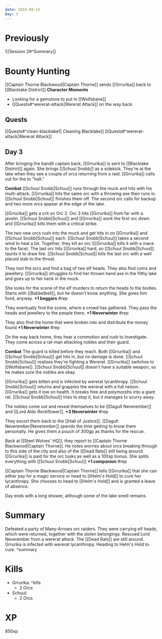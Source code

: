 ```yaml
---
date: 2024-09-14
Day: 3
---
```

# Previously
![[Session 2#^Summary]]
# Bounty Hunting
[[Captain Thorne Blackwood|Captain Thorne]] sends [[Grrurika]] back to [[Blacklake District]]
**Character Moments**
- Looking for a gemstone to put in [[Wolfsbane]]
- [[Quests#^wererat-attack|Wererat Attack]] on the way back.

## Quests
[[Quests#^clean-blacklake1| Cleaning Blacklake]]
[[Quests#^wererat-attack|Wererat Attack]]
## Day 3
After bringing the bandit captain back, [[Grrurika]] is sent to [[Blacklake District]] again. She brings [[Schuul Snobb]] as a sidekick. They're at the lake when they see a couple of orcs returning from a raid. [[Grrurika]] calls out for the to "halt."

**Combat**
[[Schuul Snobb|Schuul]] runs through the muck and hits with his multi-attack. [[Grrurika]] hits the same orc with a throwing axe then runs in. [[Schuul Snobb|Schuul]] finishes them off. The second orc calls for backup and two more orcs appear at the edge of the lake.

[[Grrurika]] gets a crit on Orc 2. Orc 3 hits [[Grrurika]] from far with a javelin. [[Schuul Snobb|Schuul]] and [[Grrurika]] work the first orc down and [[Grrurika]] kills them with a critical strike.

The two new orcs rush into the muck and get hits in on [[Grrurika]] and [[Schuul Snobb|Schuul]] each. [[Schuul Snobb|Schuul]] takes a second wind to heal a bit. Together, they kill an orc ([[Grrurika]] kills it with a mace to the face). The last orc hits [[Grrurika]] hard, so [[Schuul Snobb|Schuul]] taunts it to draw fire. [[Schuul Snobb|Schuul]] kills the last orc with a well placed stab to the throat.

They loot the orcs and find a bag of two elf heads. They also find coins and jewellery. [[Grrurika]] struggles to find her thrown hand axe in the filthy lake and goes up to her neck in the muck.

She looks for the scene of the elf murders to return the heads to the bodies. Starts with [[Babbelbell]], but he doesn't know anything. She gives him food, anyway. **+1 beggars** #rep

They eventually find the scene, where a crowd has gathered. They pass the heads and jewellery to the people there.  **+1 Neverwinter** #rep

They also find the home that were broken into and distribute the money found **+1 Neverwinter** #rep

On the way back home, they hear a commotion and rush to investigate. They come across a rat-man attacking nobles and their guard. 

**Combat**
The guard is killed before they reach. Both [[Grrurika]] and [[Schuul Snobb|Schuul]] get hits in, but no damage is done. [[Schuul Snobb|Schuul]] realises they're fighting a Wererat. [[Grrurika]] switches to [[Wolfsbane]]. [[Schuul Snobb|Schuul]] doesn't have a suitable weapon, so he makes sure the nobles are okay.

[[Grrurika]] gets bitten and is infected by wererat lycanthropy. [[Schuul Snobb|Schuul]] returns and grapples the wererat with a full nelson. [[Grrurika]] gets it low on health. It breaks free and polymorphs into a giant rat. [[Schuul Snobb|Schuul]] tries to stop it, but it manages to scurry away.

The nobles come out and reveal themselves to be [[Dagult Neverember]] and [[Lord Aldo Rockflower]]. **+3 Neverwinter** #rep

They escort them back to the [[Hall of Justice]]. [[Dagult Neverember|Neverember]] spends the time getting to know them personally. He gives them a pouch of 300gp as thanks for the rescue.

Back at [[Steel Wolves' HQ]], they report to [[Captain Thorne Blackwood|Captain Thorne]]. He notes worries about orcs breaking through to this side of the city and also of the [[Dead Rats]] still being around. [[Grrurika]] is paid for the orc tusks as well as a 100sp bonus. She splits everything with [[Schuul Snobb|Schuul]] **+1 companion** #rep

[[Captain Thorne Blackwood|Captain Thorne]] tells [[Grrurika]] that she can either pay for a magic service or head to [[Helm's Hold]] to cure her lycanthropy. She chooses to head to [[Helm's Hold]] and is granted a leave of absence.

Day ends with a long shower, although some of the lake smell remains.

# Summary
Defeated a party of Many-Arrows orc raiders. They were carrying elf heads, which were returned, together with the stolen belongings. Rescued Lord Neverember from a wererat attack. The [[Dead Rats]] are still around. Grrurika is infected with wererat lycanthropy. Heading to Helm's Hold to cure.
^summary
# Kills
* Grrurika: ^kills
	* 2 Orcs
* Schuul: 
	* 2 Orcs

# XP
850xp